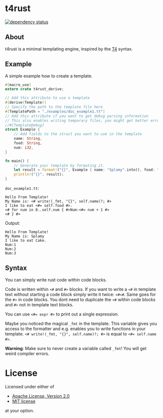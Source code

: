 ﻿# t4rust

[![dependency status](https://deps.rs/repo/github/ReSpeak/t4rust/status.svg)](https://deps.rs/repo/github/ReSpeak/t4rust)

## About
t4rust is a minimal templating engine, inspired by the [T4](https://docs.microsoft.com/en-us/visualstudio/modeling/code-generation-and-t4-text-templates) syntax.

## Example
A simple example how to create a template.

```rust
#[macro_use]
extern crate t4rust_derive;

// Add this attribute to use a template
#[derive(Template)]
// Specify the path to the template file here
#[TemplatePath = "./examples/doc_example1.tt"]
// Add this attribute if you want to get debug parsing information
// This also enables writing temporary files, you might get better error messages.
//#[TemplateDebug]
struct Example {
    // Add fields to the struct you want to use in the template
    name: String,
    food: String,
    num: i32,
}

fn main() {
    // Generate your template by formating it.
    let result = format!("{}", Example { name: "Splamy".into(), food: "Cake".into(), num: 3 });
    println!("{}", result);
}
```

`doc_example1.tt`:
```
Hello From Template!
My Name is: <# write!(_fmt, "{}", self.name)?; #>
I like to eat <#= self.food #>.
<# for num in 0..self.num { #>Num:<#= num + 1 #>
<# } #>
```

Output:
```
Hello From Template!
My Name is: Splamy
I like to eat Cake.
Num:1
Num:2
Num:3
```

## Syntax

You can simply write rust code within code blocks.

Code is written within `<#` and `#>` blocks.
If you want to write a `<#` in template text without starting a code block
simply write it twice: `<#<#`. Same goes for the `#>` in code blocks.
You dont need to duplicate the `<#` within code blocks and `#>` not in
template text blocks.

You can use `<#= expr #>` to print out a single expression.

Maybe you noticed the magical `_fmt` in the template. This variable gives you
access to the formatter and e.g. enables you to write functions in your
template. `<# write!(_fmt, "{}", self.name)?; #>` is equal to `<#= self.name #>`.

**Warning**: Make sure to never create a variable called `_fmt`! You will get
weird compiler errors.

# License
Licensed under either of

 * [Apache License, Version 2.0](LICENSE-APACHE)
 * [MIT license](LICENSE-MIT)

at your option.
